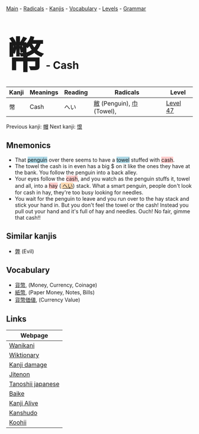 <style> bigfont {font-size: 100px}</style>
[Main](../README.md) -
[Radicals](../radicals.md) -
[Kanjis](../kanjis.md) -
[Vocabulary](../vocabulary.md) -
[Levels](../levels.md) -
[Grammar](../grammar.md)
# <bigfont> 幣</bigfont> - Cash 

| Kanji | Meanings | Reading | Radicals | Level |
| --- | --- | --- | --- | --- |
| 幣 | Cash | へい | [敝](../radicals/敝.md) (Penguin), [巾](../radicals/巾.md) (Towel),  | [Level 47](../levels/wk_level47.md) |

Previous kanji: [帽](帽.md) Next kanji: [恨](恨.md) 

## Mnemonics
 * That <span style="background-color:#ADD8E6"> penguin</span> over there seems to have a <span style="background-color:#ADD8E6"> towel</span> stuffed with <span style="background-color:#ffcccb"> cash</span>.
* The towel the cash is in even has a big $ on it like the ones they have at the bank. You follow the penguin into a back alley.
* Your eyes follow the <span style="background-color:#ffcccb"> cash</span>, and you watch as the penguin stuffs it, towel and all, into a <span style="background-color:#ffcccb"> hay</span> (<span style="background-color:#fed8b1"> [へい](https://jisho.org/search/へい)</span>) stack. What a smart penguin, people don't look for cash in hay, they're too busy looking for needles.
* You wait for the penguin to leave and you run over to the hay stack and stick your hand in. But you don't feel the towel or the cash! Instead you pull out your hand and it's full of hay and needles. Ouch! No fair, gimme that cash!!


## Similar kanjis
 * [弊](弊.md) (Evil)


## Vocabulary
 * [貨幣](../vocabulary/幣.md), (Money, Currency, Coinage)
* [紙幣](../vocabulary/幣.md), (Paper Money, Notes, Bills)
* [貨幣価値](../vocabulary/幣.md), (Currency Value)



## Links 

| Webpage |
| --- |
| [Wanikani          ](https://www.wanikani.com/kanji/幣) |
| [Wiktionary        ](https://en.wiktionary.org/wiki/幣) |
| [Kanji damage      ](http://www.kanjidamage.com/kanji/search?utf8=✓&q=幣) |
| [Jitenon           ](https://jitenon.com/kanji/幣) |
| [Tanoshii japanese ](https://www.tanoshiijapanese.com/dictionary/kanji.cfm?k=幣) |
| [Baike             ](https://baike.baidu.com/item/幣) |
| [Kanji Alive       ](https://app.kanjialive.com/幣) |
| [Kanshudo          ](https://www.kanshudo.com/searchmn?q=幣) |
| [Koohii            ](https://kanji.koohii.com/study/kanji/幣) |
